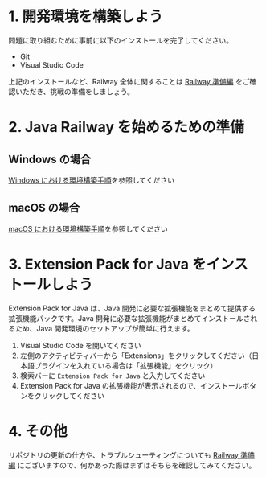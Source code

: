 # 1. 開発環境を構築しよう

問題に取り組むために事前に以下のインストールを完了してください。

- Git
- Visual Studio Code

上記のインストールなど、Railway 全体に関することは [Railway 準備編](https://www.notion.so/techbowl/Railway-ceba695d5014460e9733c2a46318cdec) をご確認いただき、挑戦の準備をしましょう。

# 2. Java Railway を始めるための準備

## Windows の場合

[Windows における環境構築手順](./docs/README-windows.md)を参照してください

## macOS の場合

[macOS における環境構築手順](./docs/README-macos.md)を参照してください

# 3. Extension Pack for Java をインストールしよう

Extension Pack for Java は、Java 開発に必要な拡張機能をまとめて提供する拡張機能パックです。Java 開発に必要な拡張機能がまとめてインストールされるため、Java 開発環境のセットアップが簡単に行えます。

1. Visual Studio Code を開いてください
2. 左側のアクティビティバーから「Extensions」をクリックしてください（日本語プラグインを入れている場合は「拡張機能」をクリック）
3. 検索バーに `Extension Pack for Java` と入力してください
4. Extension Pack for Java の拡張機能が表示されるので、インストールボタンをクリックしてください

# 4. その他

リポジトリの更新の仕方や、トラブルシューティングについても [Railway 準備編](https://www.notion.so/techbowl/Railway-ceba695d5014460e9733c2a46318cdec) にございますので、何かあった際はまずはそちらを確認してみてください。
